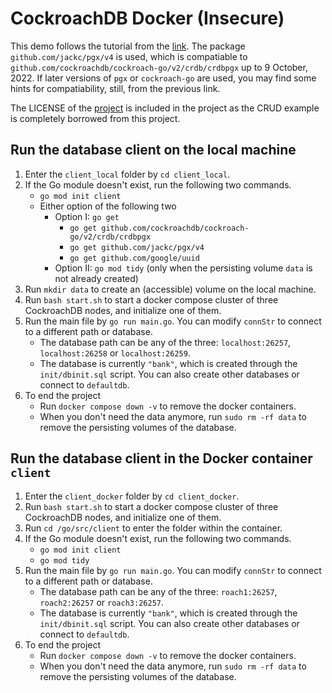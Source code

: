 # CockroachDB Docker (Insecure)

This demo follows the tutorial from the [link](https://www.cockroachlabs.com/docs/stable/build-a-go-app-with-cockroachdb.html?filters=local). The package `github.com/jackc/pgx/v4` is used, which is compatiable to `github.com/cockroachdb/cockroach-go/v2/crdb/crdbpgx` up to 9 October, 2022. If later versions of `pgx` or `cockroach-go` are used, you may find some hints for compatiability, still, from the previous link.

The LICENSE of the [project](https://github.com/cockroachlabs/example-app-go-pgx/) is included in the project as the CRUD example is completely borrowed from this project.

## Run the database client on the local machine

1. Enter the `client_local` folder by `cd client_local`.
2. If the Go module doesn't exist, run the following two commands.
   - `go mod init client`
   - Either option of the following two
     - Option I: `go get`
       - `go get github.com/cockroachdb/cockroach-go/v2/crdb/crdbpgx`
       - `go get github.com/jackc/pgx/v4`
       - `go get github.com/google/uuid`
     - Option II: `go mod tidy` (only when the persisting volume `data` is not already created)
3. Run `mkdir data` to create an (accessible) volume on the local machine.
4. Run `bash start.sh` to start a docker compose cluster of three CockroachDB nodes, and initialize one of them.
5. Run the main file by `go run main.go`. You can modify `connStr` to connect to a different path or database.
   - The database path can be any of the three: `localhost:26257`, `localhost:26258` or `localhost:26259`.
   - The database is currently `"bank"`, which is created through the `init/dbinit.sql` script. You can also create other databases or connect to `defaultdb`.
6. To end the project
   - Run `docker compose down -v` to remove the docker containers.
   - When you don't need the data anymore, run `sudo rm -rf data` to remove the persisting volumes of the database.

## Run the database client in the Docker container `client`

1. Enter the `client_docker` folder by `cd client_docker`.
2. Run `bash start.sh` to start a docker compose cluster of three CockroachDB nodes, and initialize one of them.
3. Run `cd /go/src/client` to enter the folder within the container.
4. If the Go module doesn't exist, run the following two commands.
   - `go mod init client`
   - `go mod tidy`
5. Run the main file by `go run main.go`. You can modify `connStr` to connect to a different path or database.
   - The database path can be any of the three: `roach1:26257`, `roach2:26257` or `roach3:26257`.
   - The database is currently `"bank"`, which is created through the `init/dbinit.sql` script. You can also create other databases or connect to `defaultdb`.
6. To end the project
   - Run `docker compose down -v` to remove the docker containers.
   - When you don't need the data anymore, run `sudo rm -rf data` to remove the persisting volumes of the database.
